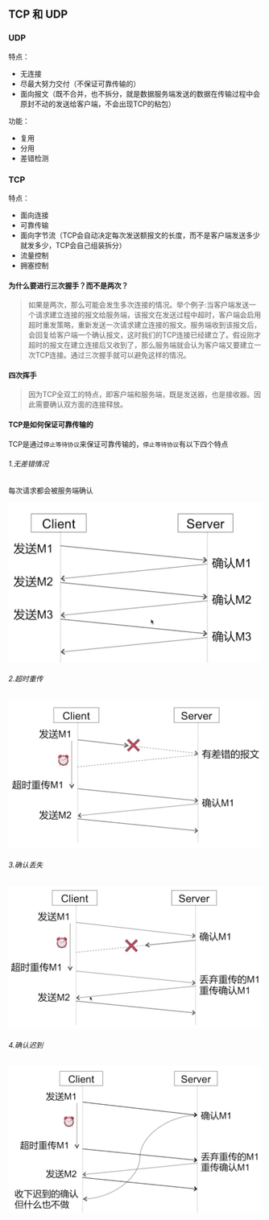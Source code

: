 ## TCP 和 UDP 

### UDP

特点：
* 无连接
* 尽最大努力交付（不保证可靠传输的）
* 面向报文（既不合并，也不拆分，就是数据服务端发送的数据在传输过程中会原封不动的发送给客户端，不会出现TCP的粘包）

功能：
* 复用
* 分用
* 差错检测

### TCP

特点：
* 面向连接
* 可靠传输
* 面向字节流（TCP会自动决定每次发送额报文的长度，而不是客户端发送多少就发多少，TCP会自己组装拆分）
* 流量控制
* 拥塞控制

#### 为什么要进行三次握手？而不是两次？

>如果是两次，那么可能会发生多次连接的情况。举个例子:当客户端发送一个请求建立连接的报文给服务端，该报文在发送过程中超时，客户端会启用超时重发策略，重新发送一次请求建立连接的报文。服务端收到该报文后，会回复给客户端一个确认报文，这时我们的TCP连接已经建立了。假设刚才超时的报文在建立连接后又收到了，那么服务端就会认为客户端又要建立一次TCP连接。通过三次握手就可以避免这样的情况。

#### 四次挥手

>因为TCP全双工的特点，即客户端和服务端，既是发送器，也是接收器。因此需要确认双方面的连接释放。


#### TCP是如何保证可靠传输的

TCP是通过`停止等待协议`来保证可靠传输的，`停止等待协议`有以下四个特点

###### 1.无差错情况
每次请求都会被服务端确认

![无差错情况](images/4.png)

###### 2.超时重传

![超时重传](images/5.png)

###### 3.确认丢失

![确认丢失](images/6.png)

###### 4.确认迟到

![确认迟到](images/7.png)

